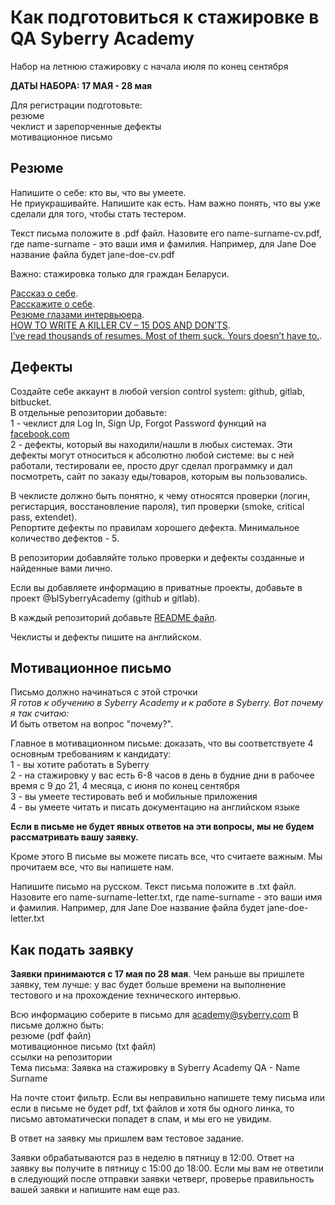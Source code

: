 # Как подготовиться к стажировке в QA Syberry Academy

Набор на летнюю стажировку с начала июля по конец сентября

**ДАТЫ НАБОРА: 17 МАЯ - 28 мая**

Для регистрации подготовьте:  
резюме  
чеклист и зарепорченные дефекты  
мотивационное письмо  


## Резюме
Напишите о себе: кто вы, что вы умеете.  
Не приукрашивайте. Напишите как есть. Нам важно понять, что вы уже сделали для того, чтобы стать тестером.  

Текст письма положите в .pdf файл. Назовите его name-surname-cv.pdf, где name-surname - это ваши имя и фамилия. Например, для Jane Doe название файла будет jane-doe-cv.pdf

Важно: стажировка только для граждан Беларуси. <br>

[Рассказ о себе](https://maximilyahov.ru/blog/all/rasskaz-o-sebe/).   
[Расскажите о себе](https://megaplan.ru/blog/management/get-a-job/).   
[Резюме глазами интервьюера](https://habr.com/ru/company/tinkoff/blog/474894/).   
[HOW TO WRITE A KILLER CV – 15 DOS AND DON’TS](https://cleareurope.eu/write-killer-cv-15-dos-donts/).      
[I’ve read thousands of resumes. Most of them suck. Yours doesn’t have to.](https://emeyerson.medium.com/ive-read-thousands-of-resumes-most-of-them-suck-yours-doesn-t-have-to-ab6107fa8ace).   

## Дефекты
Создайте себе аккаунт в любой version control system: github, gitlab, bitbucket.  
В отдельные репозитории добавьте:<br>
1 - чеклист для Log In, Sign Up, Forgot Password функций на [facebook.com](https://www.facebook.com/)<br>
2 - дефекты, который вы находили/нашли в любых системах. Эти дефекты могут относиться к абсолютно любой системе: вы с ней работали, тестировали ее, просто друг сделал программку и дал посмотреть, сайт по заказу еды/товаров, которым вы пользовались.

В чеклисте должно быть понятно, к чему относятся проверки (логин, регистарция, восстановление пароля), тип проверки (smoke, critical pass, extendet).   
Репортите дефекты по правилам хорошего дефекта. Минимальное количество дефектов - 5.

В репозитории добавляйте только проверки и дефекты созданные и найденные вами лично.

Если вы добавляете информацию в приватные проекты, добавьте в проект @ЫSyberryAcademy (github и gitlab).  

В каждый репозиторий добавьте [README файл](https://www.makeareadme.com/).  

Чеклисты и дефекты пишите на английском.

## Мотивационное письмо
Письмо должно начинаться с этой строчки  
*Я готов к обучению в Syberry Academy и к работе в Syberry. Вот почему я так считаю:*   
И быть ответом на вопрос "почему?".

Главное в мотивационном письме: доказать, что вы соответствуете 4 основным требованиям к кандидату:<br>
1 - вы хотите работать в Syberry<br>
2 - на стажировку у вас есть 6-8 часов в день в будние дни в рабочее время с 9 до 21, 4 месяца, с июня по конец сентября<br>
3 - вы умеете тестировать веб и мобильные приложения<br>
4 - вы умеете читать и писать документацию на английском языке<br>

**Если в письме не будет явных ответов на эти вопросы, мы не будем рассматривать вашу заявку.** <br>

Кроме этого В письме вы можете писать все, что считаете важным. Мы прочитаем все, что вы напишете нам. <br>

Напишите письмо на русском. Текст письма положите в .txt файл. Назовите его name-surname-letter.txt, где name-surname - это ваши имя и фамилия. Например, для Jane Doe название файла будет jane-doe-letter.txt


## Как подать заявку
**Заявки принимаются с 17 мая по 28 мая**. Чем раньше вы пришлете заявку, тем лучше: у вас будет больше времени на выполнение тестового и на прохождение технического интервью.<br>

Всю информацию соберите в письмо для academy@syberry.com
В письме должно быть:  
резюме (pdf файл)  
мотивационное письмо (txt файл)  
ссылки на репозитории    
Тема письма: Заявка на стажировку в Syberry Academy QA - Name Surname

На почте стоит фильтр. Если вы неправильно напишете тему письма или если в письме не будет pdf, txt файлов и хотя бы одного линка, то письмо автоматически попадет в спам, и мы его не увидим.  

В ответ на заявку мы пришлем вам тестовое задание.  

Заявки обрабатываются раз в неделю в пятницу в 12:00. Ответ на заявку вы получите в пятницу с 15:00 до 18:00. Если мы вам не ответили в следующий после отправки заявки четверг, проверье правильность вашей заявки и напишите нам еще раз.
